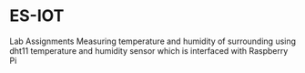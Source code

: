 # ES-IOT
Lab Assignments
Measuring temperature and humidity of surrounding using dht11 temperature and humidity sensor which is interfaced with Raspberry Pi
